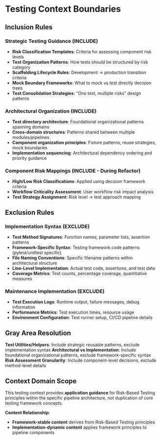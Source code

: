 # Testing Context Boundaries

## Inclusion Rules

### Strategic Testing Guidance (INCLUDE)
- **Risk Classification Templates**: Criteria for assessing component risk levels
- **Test Organization Patterns**: How tests should be structured by risk category
- **Scaffolding Lifecycle Rules**: Development → production transition criteria
- **Mock Boundary Frameworks**: What to mock vs test directly decision trees
- **Test Consolidation Strategies**: "One test, multiple risks" design patterns

### Architectural Organization (INCLUDE)
- **Test directory architecture**: Foundational organizational patterns spanning domains
- **Cross-domain structures**: Patterns shared between multiple modules/pipelines
- **Component organization principles**: Fixture patterns, reuse strategies, mock boundaries
- **Implementation sequencing**: Architectural dependency ordering and priority guidance

### Component Risk Mappings (INCLUDE - During Refactor)
- **High/Low Risk Classifications**: Applied using decision framework criteria
- **Workflow Criticality Assessment**: User workflow risk impact analysis
- **Test Strategy Assignment**: Risk level → test approach mapping

## Exclusion Rules

### Implementation Syntax (EXCLUDE)
- **Test Method Signatures**: Function names, parameter lists, assertion patterns
- **Framework-Specific Syntax**: Testing framework code patterns (pytest/unittest specific)
- **File Naming Conventions**: Specific filename patterns within architectural structure
- **Line-Level Implementation**: Actual test code, assertions, and test data
- **Coverage Metrics**: Test counts, percentage coverage, quantitative measures

### Maintenance Implementation (EXCLUDE)
- **Test Execution Logs**: Runtime output, failure messages, debug information
- **Performance Metrics**: Test execution times, resource usage
- **Environment Configuration**: Test runner setup, CI/CD pipeline details

## Gray Area Resolution

**Test Utilities/Helpers**: Include strategic reusable patterns, exclude implementation syntax
**Architectural vs Implementation**: Include foundational organizational patterns, exclude framework-specific syntax
**Risk Assessment Granularity**: Include component-level decisions, exclude method-level details

## Context Domain Scope

This testing context provides **application guidance** for Risk-Based Testing principles within the specific pipeline architecture, not duplication of core testing framework concepts.

**Content Relationship**:
- **Framework-stable content** derives from Risk-Based Testing principles
- **Implementation-dynamic content** applies framework principles to pipeline components
